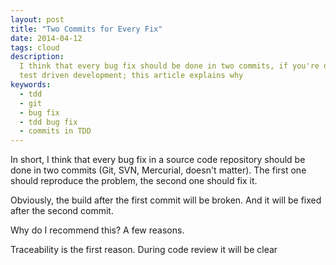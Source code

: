 ```yaml
---
layout: post
title: "Two Commits for Every Fix"
date: 2014-04-12
tags: cloud
description:
  I think that every bug fix should be done in two commits, if you're doing
  test driven development; this article explains why
keywords:
  - tdd
  - git
  - bug fix
  - tdd bug fix
  - commits in TDD
---
```


In short, I think that every bug fix in a source code repository
should be done in two commits (Git, SVN, Mercurial, doesn't matter). The
first one should reproduce the problem, the second one should fix it.

Obviously, the build after the first commit will be broken. And it
will be fixed after the second commit.

Why do I recommend this? A few reasons.

Traceability is the first reason. During code review it will be
clear
